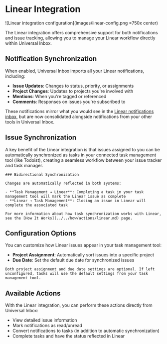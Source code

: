# Linear Integration

![Linear integration configuration](images/linear-config.png =750x center)

The Linear integration offers comprehensive support for both notifications and issue tracking, allowing you to manage your Linear workflow directly within Universal Inbox.

## Notification Synchronization

When enabled, Universal Inbox imports all your Linear notifications, including:

- **Issue Updates**: Changes to status, priority, or assignments
- **Project Changes**: Updates to projects you're involved with
- **Mentions**: When you're tagged or referenced
- **Comments**: Responses on issues you're subscribed to

These notifications mirror what you would see in the [Linear notifications inbox](https://linear.app/docs/inbox), but are now consolidated alongside notifications from your other tools in Universal Inbox.

## Issue Synchronization

A key benefit of the Linear integration is that issues assigned to you can be automatically synchronized as tasks in your connected task management tool (like Todoist), creating a seamless workflow between your issue tracker and task manager.

```admonish info
### Bidirectional Synchronization

Changes are automatically reflected in both systems:

- **Task Management → Linear**: Completing a task in your task management tool will mark the Linear issue as complete
- **Linear → Task Management**: Closing an issue in Linear will complete the associated task

For more information about how task synchronization works with Linear, see the [How It Works](../../how/actions/linear.md) page.
```

## Configuration Options

You can customize how Linear issues appear in your task management tool:

- **Project Assignment**: Automatically sort issues into a specific project
- **Due Date**: Set the default due date for synchronized issues

```admonish tip
Both project assignment and due date settings are optional. If left unconfigured, tasks will use the default settings from your task management tool.
```

## Available Actions

With the Linear integration, you can perform these actions directly from Universal Inbox:

- View detailed issue information
- Mark notifications as read/unread
- Convert notifications to tasks (in addition to automatic synchronization)
- Complete tasks and have the status reflected in Linear
